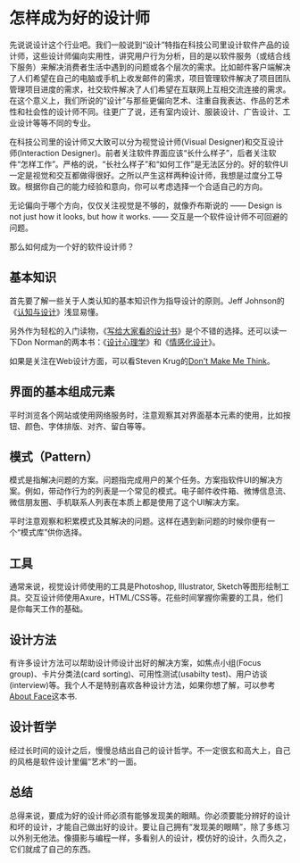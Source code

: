 # 怎样成为好的设计师
先说说设计这个行业吧。我们一般说到“设计”特指在科技公司里设计软件产品的设计师，这些设计师偏向实用性，讲究用户行为分析，目的是以软件服务（或结合线下服务）来解决消费者生活中遇到的问题或各个层次的需求。比如邮件客户端解决了人们希望在自己的电脑或手机上收发邮件的需求，项目管理软件解决了项目团队管理项目进度的需求，社交软件解决了人们希望在互联网上互相交流连接的需求。在这个意义上，我们所说的“设计”与那些更偏向艺术、注重自我表达、作品的艺术性和社会性的设计师不同。往更广了说，还有室内设计、服装设计、广告设计、工业设计等等不同的专业。

在科技公司里的设计师又大致可以分为视觉设计师(Visual Designer)和交互设计师(Interaction Designer)。前者关注软件界面应该“长什么样子”，后者关注软件“怎样工作”。严格的说，“长社么样子”和“如何工作”是无法区分的。好的软件UI一定是视觉和交互都做得很好。之所以产生这样两种设计师，我想是过度分工导致。根据你自己的能力经验和意向，你可以考虑选择一个合适自己的方向。

无论偏向于哪个方向，仅仅关注视觉是不够的，就像乔布斯说的 —— Design is not just how it looks, but how it works. —— 交互是一个软件设计师不可回避的问题。

那么如何成为一个好的软件设计师？

## 基本知识
首先要了解一些关于人类认知的基本知识作为指导设计的原则。Jeff Johnson的《[认知与设计](http://book.douban.com/subject/6792322/)》浅显易懂。

另外作为轻松的入门读物，《[写给大家看的设计书](http://book.douban.com/subject/3323633/)》是个不错的选择。还可以读一下Don Norman的两本书：《[设计心理学](http://book.douban.com/subject/4606471/)》和《[情感化设计](http://book.douban.com/subject/1314262/)》。

如果是关注在Web设计方面，可以看Steven Krug的[Don't Make Me Think](http://book.douban.com/subject/1827702/)。

## 界面的基本组成元素
平时浏览各个网站或使用网络服务时，注意观察其对界面基本元素的使用，比如按钮、颜色、字体排版、对齐、留白等等。

## 模式（Pattern）
模式是指解决问题的方案。问题指完成用户的某个任务。方案指软件UI的解决方案。例如，带动作行为的列表是一个常见的模式。电子邮件收件箱、微博信息流、微信朋友圈、手机联系人列表在本质上都是使用了这个UI解决方案。

平时注意观察和积累模式及其解决的问题。这样在遇到新问题的时候你便有一个“模式库”供你选择。

## 工具
通常来说，视觉设计师使用的工具是Photoshop, Illustrator, Sketch等图形绘制工具。交互设计师使用Axure，HTML/CSS等。花些时间掌握你需要的工具，他们是你每天工作的基础。

## 设计方法
有许多设计方法可以帮助设计师设计出好的解决方案，如焦点小组(Focus group)、卡片分类法(card sorting)、可用性测试(usabilty test)、用户访谈(interview)等。我个人不是特别喜欢各种设计方法，如果你想了解，可以参考[About Face](http://book.douban.com/subject/3279105/)这本书.

## 设计哲学
经过长时间的设计之后，慢慢总结出自己的设计哲学。不一定很玄和高大上，自己的风格是软件设计里偏“艺术”的一面。

## 总结
总得来说，要成为好的设计师必须有能够发现美的眼睛。你必须要能分辨好的设计和坏的设计，才能自己做出好的设计。要让自己拥有“发现美的眼睛”，除了多练习以外别无他法。像摄影与编程一样，多看别人的设计，模仿好的设计，久而久之，它们就成了自己的东西。
